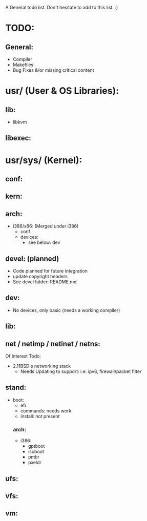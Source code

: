 A General todo list. Don't hesitate to add to this list. :)

# TODO:
## General:
- Compiler
- Makefiles
- Bug Fixes &/or missing critical content

# usr/ (User & OS Libraries):
## lib:
- libkvm
		
## libexec:
		
# usr/sys/ (Kernel):
## conf:

## kern:
	
## arch:
- i386/x86: (Merged under i386)
	- conf
	- devices: 
		- see below: dev

## devel: (planned)
- Code planned for future integration
- update copyright headers
- See devel folder: README.md

## dev:
- No devices, only basic (needs a working compiler)

## lib:
	
## net / netimp / netinet / netns:
Of Interest Todo:
- 2.11BSD's networking stack
	- Needs Updating to support: i.e. ipv6, firewall/packet filter

## stand:
- boot:
	- efi
	- commands: needs work
	- install: not present
	### arch:
	- i386:
		- gptboot
		- isoboot
		- pmbr
		- pxeldr

## ufs:

## vfs:

## vm:

